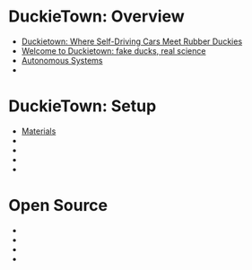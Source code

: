 # DuckieTown: Overview
* [Duckietown: Where Self-Driving Cars Meet Rubber Duckies](https://www.youtube.com/watch?v=b0B6S2Ca75Q)
* [Welcome to Duckietown: fake ducks, real science](https://www.youtube.com/watch?v=-TwocCeJUe8&feature=youtu.be)
* [Autonomous Systems](https://www.youtube.com/watch?v=G8SsZQY6Zuc)
* []()


# DuckieTown: Setup
* [Materials](http://duckietown.mit.edu/materials.html)
* []()
* []()
* []()
* []()


# Open Source
* []()
* []()
* []()
* []()



